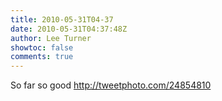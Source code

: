 ```yaml
---
title: 2010-05-31T04-37
date: 2010-05-31T04:37:48Z
author: Lee Turner
showtoc: false
comments: true
---
```


So far so good  http://tweetphoto.com/24854810

